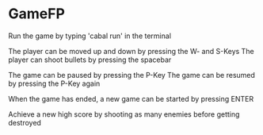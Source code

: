 # GameFP
Run the game by typing 'cabal run' in the terminal

The player can be moved up and down by pressing the W- and S-Keys
The player can shoot bullets by pressing the spacebar

The game can be paused by pressing the P-Key
The game can be resumed by pressing the P-Key again

When the game has ended, a new game can be started by pressing ENTER

Achieve a new high score by shooting as many enemies before getting destroyed